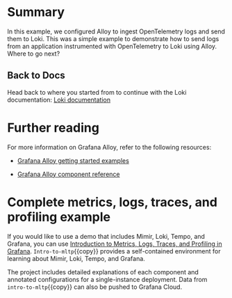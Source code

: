 # Summary

In this example, we configured Alloy to ingest OpenTelemetry logs and send them to Loki. This was a simple example to demonstrate how to send logs from an application instrumented with OpenTelemetry to Loki using Alloy. Where to go next?

## Back to Docs

Head back to where you started from to continue with the Loki documentation: [Loki documentation](https://grafana.com/docs/loki/latest/send-data/alloy)

# Further reading

For more information on Grafana Alloy, refer to the following resources:

- [Grafana Alloy getting started examples](https://grafana.com/docs/alloy/latest/tutorials/)

- [Grafana Alloy component reference](https://grafana.com/docs/alloy/latest/reference/components/)

# Complete metrics, logs, traces, and profiling example

If you would like to use a demo that includes Mimir, Loki, Tempo, and Grafana, you can use [Introduction to Metrics, Logs, Traces, and Profiling in Grafana](https://github.com/grafana/intro-to-mlt). `Intro-to-mltp`{{copy}} provides a self-contained environment for learning about Mimir, Loki, Tempo, and Grafana.

The project includes detailed explanations of each component and annotated configurations for a single-instance deployment. Data from `intro-to-mltp`{{copy}} can also be pushed to Grafana Cloud.
